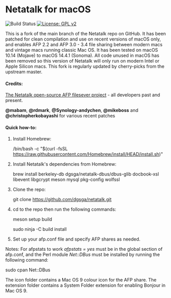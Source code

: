 # Netatalk for macOS

![Build Status](https://github.com/dgsga/netatalk/actions/workflows/macos.yml/badge.svg)
[![License: GPL v2](https://img.shields.io/badge/License-GPL%20v2-blue.svg)](https://www.gnu.org/licenses/old-licenses/gpl-2.0.en.html)

This is a fork of the main branch of the Netatalk repo on GitHub. It has been patched for clean compilation and use on recent versions of macOS only, and enables AFP 2.2 and AFP 3.0 - 3.4 file sharing between modern macs and vintage macs running classic Mac OS. It has been tested on macOS 10.14 (Mojave) to macOS 14.4.1 (Sonoma). All code unused in macOS has been removed so this version of Netatalk will only run on modern Intel or Apple Silicon macs. This fork is regularly updated by cherry-picks from the upstream master.
#### Credits:

[The Netatalk open-source AFP filesever project](https://github.com/Netatalk/netatalk) -
all developers past and present.

**@mabam**, **@rdmark**, **@Synology-andychen**, **@mikeboss** and **@christopherkobayashi** for various recent patches

#### Quick how-to:

1. Install Homebrew:

    /bin/bash -c "$(curl -fsSL https://raw.githubusercontent.com/Homebrew/install/HEAD/install.sh)"

2. Install Netatalk's dependencies from Homebrew:

    brew install berkeley-db dgsga/netatalk-dbus/dbus-glib docbook-xsl libevent libgcrypt meson mysql pkg-config wolfssl

3. Clone the repo:

    git clone https://github.com/dgsga/netatalk.git

4. cd to the repo then run the following commands:

   meson setup build

   sudo ninja -C build install

5. Set up your afp.conf file and specify AFP shares as needed.

Notes: For afpstats to work *afpstats = yes* must be in the global section of afp.conf, and the Perl module *Net::DBus* must be installed by running the following command:

sudo cpan Net::DBus

The icon folder contains a Mac OS 9 colour icon for the AFP share. The extension folder contains a System Folder extension for enabling Bonjour in Mac OS 9.
